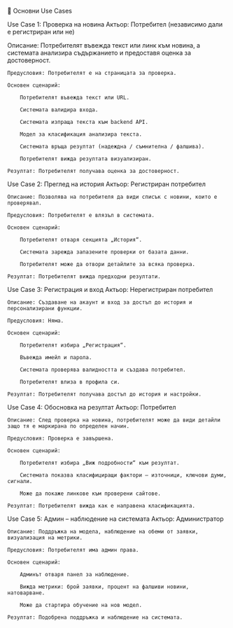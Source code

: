 📘 Основни Use Cases

Use Case 1: Проверка на новина
Актьор: Потребител (независимо дали е регистриран или не)

Описание: Потребителят въвежда текст или линк към новина, а системата анализира съдържанието и предоставя оценка за достоверност.

    Предусловия: Потребителят е на страницата за проверка.

    Основен сценарий:

        Потребителят въвежда текст или URL.

        Системата валидира входа.

        Системата изпраща текста към backend API.

        Модел за класификация анализира текста.

        Системата връща резултат (надеждна / съмнителна / фалшива).

        Потребителят вижда резултата визуализиран.

    Резултат: Потребителят получава оценка за достоверност.


Use Case 2: Преглед на история
    Актьор: Регистриран потребител

    Описание: Позволява на потребителя да види списък с новини, които е проверявал.

    Предусловия: Потребителят е влязъл в системата.

    Основен сценарий:

        Потребителят отваря секцията „История“.

        Системата зарежда запазените проверки от базата данни.

        Потребителят може да отвори детайлите за всяка проверка.

    Резултат: Потребителят вижда предходни резултати.


Use Case 3: Регистрация и вход
    Актьор: Нерегистриран потребител

    Описание: Създаване на акаунт и вход за достъп до история и персонализирани функции.

    Предусловия: Няма.

    Основен сценарий:

        Потребителят избира „Регистрация“.

        Въвежда имейл и парола.

        Системата проверява валидността и създава потребител.

        Потребителят влиза в профила си.

    Резултат: Потребителят получава достъп до история и настройки.


Use Case 4: Обосновка на резултат
    Актьор: Потребител

    Описание: След проверка на новина, потребителят може да види детайли защо тя е маркирана по определен начин.

    Предусловия: Проверка е завършена.

    Основен сценарий:

        Потребителят избира „Виж подробности“ към резултат.

        Системата показва класифициращи фактори – източници, ключови думи, сигнали.

        Може да покаже линкове към проверени сайтове.

    Резултат: Потребителят вижда как е направена класификацията.


Use Case 5: Админ – наблюдение на системата
    Актьор: Администратор

    Описание: Поддръжка на модела, наблюдение на обеми от заявки, визуализация на метрики.

    Предусловия: Потребителят има админ права.

    Основен сценарий:

        Админът отваря панел за наблюдение.

        Вижда метрики: брой заявки, процент на фалшиви новини, натоварване.

        Може да стартира обучение на нов модел.

    Резултат: Подобрена поддръжка и наблюдение на системата.